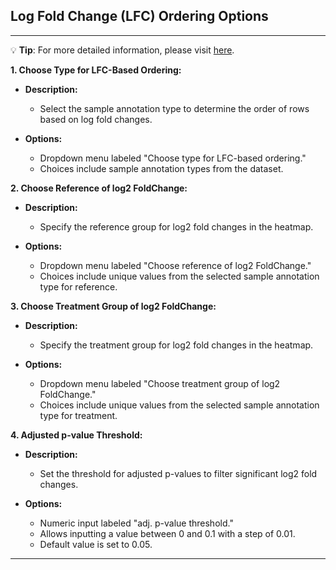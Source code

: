 ## Log Fold Change (LFC) Ordering Options

***
💡 **Tip**: For more detailed information, please visit <a href="https://icb-dcm.github.io/cOmicsArt/interface-details/heatmap.html#conditional-options-for-top-k" target="_blank">here</a>.

**1. Choose Type for LFC-Based Ordering:**

- **Description:**
  - Select the sample annotation type to determine the order of rows based on log fold changes.

- **Options:**
  - Dropdown menu labeled "Choose type for LFC-based ordering."
  - Choices include sample annotation types from the dataset.

**2. Choose Reference of log2 FoldChange:**

- **Description:**
  - Specify the reference group for log2 fold changes in the heatmap.

- **Options:**
  - Dropdown menu labeled "Choose reference of log2 FoldChange."
  - Choices include unique values from the selected sample annotation type for reference.

**3. Choose Treatment Group of log2 FoldChange:**

- **Description:**
  - Specify the treatment group for log2 fold changes in the heatmap.

- **Options:**
  - Dropdown menu labeled "Choose treatment group of log2 FoldChange."
  - Choices include unique values from the selected sample annotation type for treatment.

**4. Adjusted p-value Threshold:**

- **Description:**
  - Set the threshold for adjusted p-values to filter significant log2 fold changes.

- **Options:**
  - Numeric input labeled "adj. p-value threshold."
  - Allows inputting a value between 0 and 0.1 with a step of 0.01.
  - Default value is set to 0.05.

***

